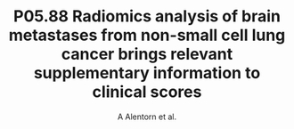---
cat: gaia
subcat: platform
bestof: false
author: A Alentorn et al.
title: P05.88 Radiomics analysis of brain metastases from non-small cell lung cancer brings relevant supplementary information to clinical scores
journal: Neuro-Oncology
year: 2018
type: article
url: https -//www.ncbi.nlm.nih.gov/pmc/articles/PMC6144734/
doi: 10.1093/neuonc/noy139.414
---
